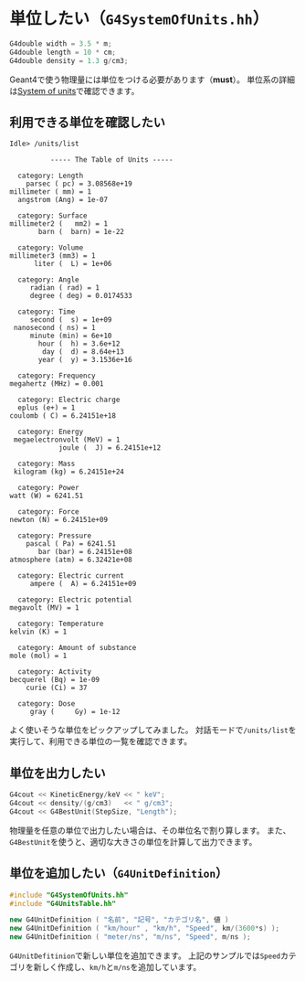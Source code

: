# 単位したい（``G4SystemOfUnits.hh``）

```cpp
G4double width = 3.5 * m;
G4double length = 10 * cm;
G4double density = 1.3 g/cm3;
```

Geant4で使う物理量には単位をつける必要があります（**must**）。
単位系の詳細は[System of units](https://geant4-userdoc.web.cern.ch/UsersGuides/ForApplicationDeveloper/html/Fundamentals/unitSystem.html)で確認できます。

## 利用できる単位を確認したい

```console
Idle> /units/list

          ----- The Table of Units -----

  category: Length
    parsec ( pc) = 3.08568e+19
millimeter ( mm) = 1
  angstrom (Ang) = 1e-07

  category: Surface
millimeter2 (   mm2) = 1
       barn (  barn) = 1e-22

  category: Volume
millimeter3 (mm3) = 1
      liter (  L) = 1e+06

  category: Angle
     radian ( rad) = 1
     degree ( deg) = 0.0174533

  category: Time
     second (  s) = 1e+09
 nanosecond ( ns) = 1
     minute (min) = 6e+10
       hour (  h) = 3.6e+12
        day (  d) = 8.64e+13
       year (  y) = 3.1536e+16

  category: Frequency
megahertz (MHz) = 0.001

  category: Electric charge
  eplus (e+) = 1
coulomb ( C) = 6.24151e+18

  category: Energy
 megaelectronvolt (MeV) = 1
            joule (  J) = 6.24151e+12

  category: Mass
 kilogram (kg) = 6.24151e+24

  category: Power
watt (W) = 6241.51

  category: Force
newton (N) = 6.24151e+09

  category: Pressure
    pascal ( Pa) = 6241.51
       bar (bar) = 6.24151e+08
atmosphere (atm) = 6.32421e+08

  category: Electric current
     ampere (  A) = 6.24151e+09

  category: Electric potential
megavolt (MV) = 1

  category: Temperature
kelvin (K) = 1

  category: Amount of substance
mole (mol) = 1

  category: Activity
becquerel (Bq) = 1e-09
    curie (Ci) = 37

  category: Dose
     gray (     Gy) = 1e-12
```

よく使いそうな単位をピックアップしてみました。
対話モードで``/units/list``を実行して、利用できる単位の一覧を確認できます。

## 単位を出力したい

```cpp
G4cout << KineticEnergy/keV << " keV";
G4cout << density/(g/cm3)   << " g/cm3";
G4cout << G4BestUnit(StepSize, "Length");
```

物理量を任意の単位で出力したい場合は、その単位名で割り算します。
また、``G4BestUnit``を使うと、適切な大きさの単位を計算して出力できます。

## 単位を追加したい（``G4UnitDefinition``）

```cpp
#include "G4SystemOfUnits.hh"
#include "G4UnitsTable.hh"

new G4UnitDefinition ( "名前", "記号", "カテゴリ名", 値 )
new G4UnitDefinition ( "km/hour" , "km/h", "Speed", km/(3600*s) );
new G4UnitDefinition ( "meter/ns", "m/ns", "Speed", m/ns );
```

``G4UnitDefitinion``で新しい単位を追加できます。
上記のサンプルでは``Speed``カテゴリを新しく作成し、``km/h``と``m/ns``を追加しています。

